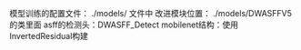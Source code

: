 模型训练的配置文件：
./models/ 文件中
改进模块位置：
./models/DWASFFV5 的类里面
asff的检测头：DWASFF_Detect
mobilenet结构：使用InvertedResidual构建


